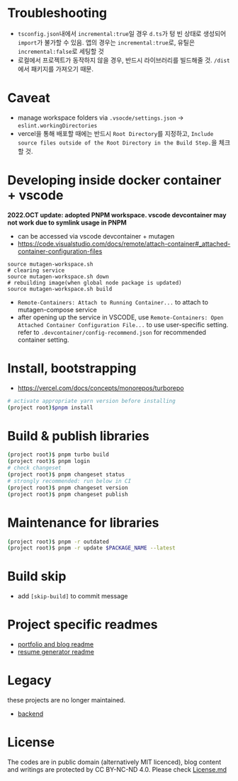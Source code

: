 # Troubleshooting

- `tsconfig.json`내에서 `incremental:true`일 경우 `d.ts`가 텅 빈 상태로 생성되어 `import`가 불가할 수 있음. 앱의 경우는 `incremental:true`로, 유틸은 `incremental:false`로 세팅할 것
- 로컬에서 프로젝트가 동작하지 않을 경우, 반드시 라이브러리를 빌드해줄 것. `/dist`에서 패키지를 가져오기 때문.

# Caveat

- manage workspace folders via `.vsocde/settings.json` -> `eslint.workingDirectories`
- vercel을 통해 배포할 때에는 반드시 `Root Directory`를 지정하고, `Include source files outside of the Root Directory in the Build Step.`을 체크할 것.

# Developing inside docker container + vscode

**2022.OCT update: adopted PNPM workspace. vscode devcontainer may not work due to symlink usage in PNPM**

- can be accessed via vscode devcontainer + mutagen
- https://code.visualstudio.com/docs/remote/attach-container#_attached-container-configuration-files

```
source mutagen-workspace.sh
# clearing service
source mutagen-workspace.sh down
# rebuilding image(when global node package is updated)
source mutagen-workspace.sh build
```

- `Remote-Containers: Attach to Running Container...` to attach to mutagen-compose service
- after opening up the service in VSCODE,
  use `Remote-Containers: Open Attached Container Configuration File...` to use user-specific setting.
  refer to `.devcontainer/config-recommend.json` for recommended container setting.

# Install, bootstrapping

- https://vercel.com/docs/concepts/monorepos/turborepo

```sh
# activate appropriate yarn version before installing
(project root)$pnpm install
```

# Build & publish libraries

```sh
(project root)$ pnpm turbo build
(project root)$ pnpm login
# check changeset
(project root)$ pnpm changeset status
# strongly recommended: run below in CI
(project root)$ pnpm changeset version
(project root)$ pnpm changeset publish
```

# Maintenance for libraries

```sh
(project root)$ pnpm -r outdated
(project root)$ pnpm -r update $PACKAGE_NAME --latest
```

# Build skip

- add `[skip-build]` to commit message

# Project specific readmes

- [portfolio and blog readme](https://github.com/rabelais88/sungryeol/tree/main/app-portfolio-2022)
- [resume generator readme](https://github.com/rabelais88/sungryeol/tree/main/resume)

# Legacy

these projects are no longer maintained.

- [backend](https://github.com/rabelais88/portfolio-backend-2021)

# License

The codes are in public domain (alternatively MIT licenced), blog content and writings are protected by CC BY-NC-ND 4.0. Please check [License.md](/LICENSE.md)
